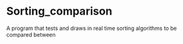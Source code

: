 # Sorting_comparison
A program that tests and draws in real time sorting algorithms to be compared between
